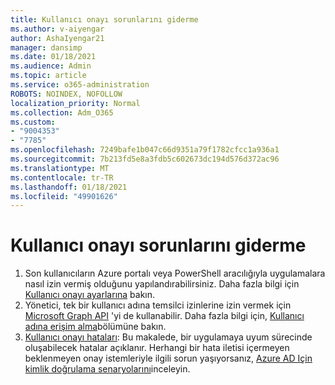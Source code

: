 ```yaml
---
title: Kullanıcı onayı sorunlarını giderme
ms.author: v-aiyengar
author: AshaIyengar21
manager: dansimp
ms.date: 01/18/2021
ms.audience: Admin
ms.topic: article
ms.service: o365-administration
ROBOTS: NOINDEX, NOFOLLOW
localization_priority: Normal
ms.collection: Adm_O365
ms.custom:
- "9004353"
- "7785"
ms.openlocfilehash: 7249bafe1b047c66d9351a79f1782cfcc1a936a1
ms.sourcegitcommit: 7b213fd5e8a3fdb5c602673dc194d576d372ac96
ms.translationtype: MT
ms.contentlocale: tr-TR
ms.lasthandoff: 01/18/2021
ms.locfileid: "49901626"
---
```

# <a name="troubleshoot-user-consent"></a>Kullanıcı onayı sorunlarını giderme

1. Son kullanıcıların Azure portalı veya PowerShell aracılığıyla uygulamalara nasıl izin vermiş olduğunu yapılandırabilirsiniz. Daha fazla bilgi için [Kullanıcı onayı ayarlarına](https://docs.microsoft.com/azure/active-directory/manage-apps/configure-user-consent?tabs=azure-portal#user-consent-settings) bakın.
1. Yönetici, tek bir kullanıcı adına temsilci izinlerine izin vermek için [Microsoft Graph API](https://docs.microsoft.com/azure/active-directory/manage-apps/configure-user-consent?tabs=azure-portal#user-consent-settings) 'yi de kullanabilir. Daha fazla bilgi için, [Kullanıcı adına erişim alma](https://docs.microsoft.com/graph/auth-v2-user)bölümüne bakın.
1. [Kullanıcı onayı hataları](https://docs.microsoft.com/azure/active-directory/manage-apps/application-sign-in-unexpected-user-consent-error): Bu makalede, bir uygulamaya uyum sürecinde oluşabilecek hatalar açıklanır. Herhangi bir hata iletisi içermeyen beklenmeyen onay istemleriyle ilgili sorun yaşıyorsanız, [Azure AD Için kimlik doğrulama senaryolarını](https://docs.microsoft.com/azure/active-directory/manage-apps/application-sign-in-unexpected-user-consent-error)inceleyin.